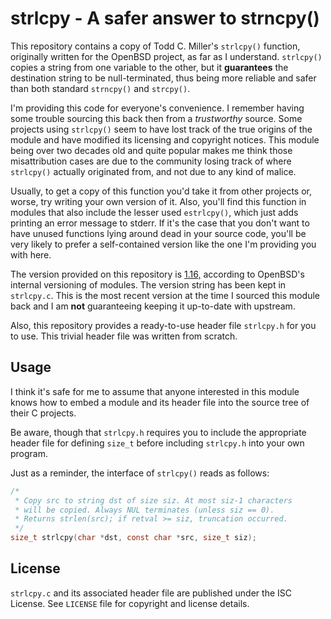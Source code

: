 # strlcpy - A safer answer to strncpy() 

This repository contains a copy of Todd C. Miller's ``strlcpy()`` function, 
originally written for the OpenBSD project, as far as I understand.
``strlcpy()`` copies a string from one variable to the other, but it 
**guarantees** the destination string to be null-terminated, thus being more
reliable and safer than both standard ``strncpy()`` and ``strcpy()``.

I'm providing this code for everyone's convenience. I remember having some
trouble sourcing this back then from a _trustworthy_ source. Some projects
using ``strlcpy()`` seem to have lost track of the true origins of the module
and have modified its licensing and copyright notices. This module being over
two decades old and quite popular makes me think those misattribution cases
are due to the community losing track of where ``strlcpy()`` actually 
originated from, and not due to any kind of malice.

Usually, to get a copy of this function you'd take it from other projects or, 
worse, try writing your own version of it. Also, you'll find this function in 
modules that also include the lesser used ``estrlcpy()``, which just adds 
printing an error message to stderr. If it's the case that you don't want to 
have unused functions lying around dead in your source code, you'll be very 
likely to prefer a self-contained version like the one I'm providing you with 
here.

The version provided on this repository is 
[1.16,](https://cvsweb.openbsd.org/src/lib/libc/string/strlcpy.c?rev=1.16&content-type=text/x-cvsweb-markup)
according to OpenBSD's internal versioning of modules. The version string has 
been kept in ``strlcpy.c``. This is the most recent version at the time I 
sourced this module back and I am **not** guaranteeing keeping it up-to-date 
with upstream.

Also, this repository provides a ready-to-use header file ``strlcpy.h`` for you
to use. This trivial header file was written from scratch.

## Usage

I think it's safe for me to assume that anyone interested in this module knows
how to embed a module and its header file into the source tree of their C
projects.

Be aware, though that ``strlcpy.h`` requires you to include the appropriate 
header file for defining ``size_t`` before including ``strlcpy.h`` into your 
own program.

Just as a reminder, the interface of ``strlcpy()`` reads as follows:

```C
/*
 * Copy src to string dst of size siz. At most siz-1 characters
 * will be copied. Always NUL terminates (unless siz == 0).
 * Returns strlen(src); if retval >= siz, truncation occurred.
 */
size_t strlcpy(char *dst, const char *src, size_t siz);
```

## License

``strlcpy.c`` and its associated header file are published under the ISC 
License. See ``LICENSE`` file for copyright and license details.
